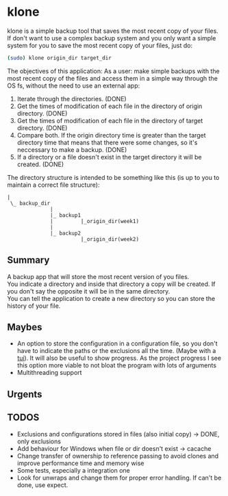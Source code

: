 # klone
klone is a simple backup tool that saves the most recent copy of your files. If don't want to use a complex backup system and you only want a simple system for you to save the most recent copy of your files, just do:
```bash
(sudo) klone origin_dir target_dir
```
The objectives of this application:
As a user: make simple backups with the most recent copy of the files and access them in a simple way through the OS fs, without the need to use an external app:
1. Iterate through the directories.  (DONE)
2. Get the times of modification of each file in the directory of origin directory.  (DONE)
3. Get the times of modification of each file in the directory of target directory.  (DONE)
4. Compare both. If the origin directory time is greater than the target directory time that means that there were some changes, so it's neccessary to make a backup.  (DONE)
5. If a directory or a file doesn't exist in the target directory it will be created.  (DONE)

The directory structure is intended to be something like this (is up to you to maintain a correct file structure):
```
|
 \_ backup_dir
              |
              |_ backup1
              |         |_origin_dir(week1)
              |
              |_ backup2
                        |_origin_dir(week2)
```
## Summary
A backup app that will store the most recent version of you files.  
You indicate a directory and inside that directory a copy will be created. If you don't say the opposite it will be in the same directory.  
You can tell the application to create a new directory so you can store the history of your file.  
## Maybes
- An option to store the configuration in a configuration file, so you don't have to indicate the paths or the exclusions all the time. (Maybe with a [tui](https://docs.rs/tui/latest/tui)). It will also be useful to show progress. As the project progress I see this option more viable to not bloat the program with lots of arguments
- Multithreading support
## Urgents
## TODOS
- Exclusions and configurations stored in files (also initial copy) -> DONE, only exclusions
- Add behaviour for Windows when file or dir doesn't exist -> cacache
- Change transfer of ownership to reference passing to avoid clones and improve performance time and memory wise
- Some tests, especially a integration one
- Look for unwraps and change them for proper error handling. If can't be done, use expect.

